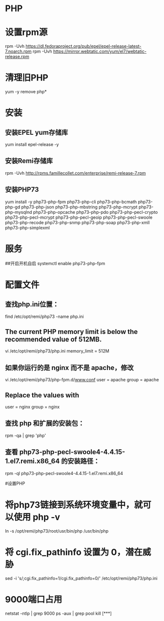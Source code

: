 # PHP


# 设置rpm源
rpm -Uvh https://dl.fedoraproject.org/pub/epel/epel-release-latest-7.noarch.rpm
rpm -Uvh https://mirror.webtatic.com/yum/el7/webtatic-release.rpm

# 清理旧PHP
yum -y remove php*

# 安装
## 安装EPEL yum存储库
yum install epel-release -y
## 安装Remi存储库
rpm -Uvh http://rpms.famillecollet.com/enterprise/remi-release-7.rpm
## 安装PHP73
yum install -y php73-php-fpm php73-php-cli php73-php-bcmath php73-php-gd php73-php-json php73-php-mbstring php73-php-mcrypt php73-php-mysqlnd php73-php-opcache php73-php-pdo php73-php-pecl-crypto php73-php-pecl-mcrypt php73-php-pecl-geoip php73-php-pecl-swoole php73-php-recode php73-php-snmp php73-php-soap php73-php-xmll php73-php-simplexml

# 服务
##开启开机自启
systemctl enable php73-php-fpm

# 配置文件
## 查找php.ini位置：
find /etc/opt/remi/php73 -name php.ini

## The current PHP memory limit is below the recommended value of 512MB.

vi /etc/opt/remi/php73/php.ini
memory_limit = 512M

## 如果你运行的是 nginx 而不是 apache，修改
vi /etc/opt/remi/php73/php-fpm.d/www.conf
user = apache
group = apache

## Replace the values with
user = nginx
group = nginx

## 查找 php 和扩展的安装包：
rpm -qa | grep 'php'

## 查看 php73-php-pecl-swoole4-4.4.15-1.el7.remi.x86_64 的安装路径：
rpm -ql php73-php-pecl-swoole4-4.4.15-1.el7.remi.x86_64

#设置PHP
# 将php73链接到系统环境变量中，就可以使用 php -v
ln -s /opt/remi/php73/root/usr/bin/php /usr/bin/php

# 将 cgi.fix_pathinfo 设置为 0，潜在威胁
sed -i 's/;cgi.fix_pathinfo=1/cgi.fix_pathinfo=0/' /etc/opt/remi/php73/php.ini


# 9000端口占用
netstat -ntlp | grep 9000
ps -aux | grep pool
kill [***]
